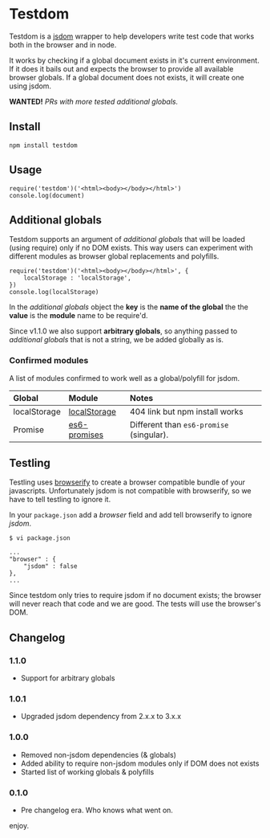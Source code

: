 # Testdom

Testdom is a [jsdom](https://github.com/tmpvar/jsdom) wrapper to help developers write test code that works both in the browser and in node.

It works by checking if a global document exists in it's current environment. If it does it bails out and expects the browser to provide all available browser globals. If a global document does not exists, it will create one using jsdom. 

**WANTED!** *PRs with more tested additional globals.*

## Install

    npm install testdom

## Usage

    require('testdom')('<html><body></body></html>')
    console.log(document)

## Additional globals

Testdom supports an argument of *additional globals* that will be loaded (using require) only if no DOM exists. This way users can experiment with different modules as browser global replacements and polyfills.

    require('testdom')('<html><body></body></html>', {
        localStorage : 'localStorage',
    })
    console.log(localStorage)

In the *additional globals* object the **key** is the **name of the global** the the **value** is the **module** name to be require'd.

Since v1.1.0 we also support **arbitrary globals**, so anything passed to *additional globals* that is not a string, we be added globally as is.

### Confirmed modules

A list of modules confirmed to work well as a global/polyfill for jsdom.

| Global        | Module        | Notes |
|:------------- |:------------- |:----- | 
| localStorage  | [localStorage](https://www.npmjs.com/package/localStorage) | 404 link but npm install works |
| Promise  | [es6-promises](https://www.npmjs.com/package/es6-promises) | Different than `es6-promise` (singular). |


## Testling

Testling uses [browserify](http://browserify.org/) to create a browser compatible bundle of your javascripts. Unfortunately jsdom is not compatible with browserify, so we have to tell testling to ignore it.

In your <code>package.json</code> add a *browser* field and add tell browserify to ignore *jsdom*.

    $ vi package.json
    
    ...
    "browser" : {
        "jsdom" : false
    },
    ...

Since testdom only tries to require jsdom if no document exists; the browser will never reach that code and we are good. The tests will use the browser's DOM.

## Changelog

### 1.1.0

* Support for arbitrary globals

### 1.0.1

* Upgraded jsdom dependency from 2.x.x to 3.x.x

### 1.0.0

* Removed non-jsdom dependencies (& globals)
* Added ability to require non-jsdom modules only if DOM does not exists
* Started list of working globals & polyfills

### 0.1.0

* Pre changelog era. Who knows what went on.

enjoy.
